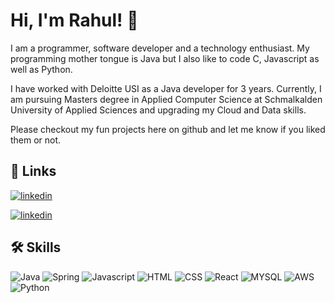 


# Hi, I'm Rahul! 👋

I am a programmer, software developer and a technology enthusiast. My programming mother tongue is Java but I also like to code C, Javascript as well as Python.

I have worked with Deloitte USI as a Java developer for 3 years. Currently, I am pursuing Masters degree in Applied Computer Science at Schmalkalden University of Applied Sciences and upgrading my Cloud and Data skills.

Please checkout my fun projects here on github and let me know if you liked them or not.




## 🔗 Links
[![linkedin](https://img.shields.io/badge/linkedin-0A66C2?style=for-the-badge&logo=linkedin&logoColor=white)](https://www.linkedin.com/in/rahul-kokje/)

[![linkedin](https://img.shields.io/badge/Facebook-1877F2?style=for-the-badge&logo=facebook&logoColor=white)](https://www.facebook.com/rahul.kokje.3/)


## 🛠 Skills
![Java](https://img.shields.io/badge/Java-ED8B00?style=for-the-badge&logo=java&logoColor=white)
![Spring](https://img.shields.io/badge/Spring-6DB33F?style=for-the-badge&logo=spring&logoColor=white)
![Javascript](https://img.shields.io/badge/JavaScript-F7DF1E?style=for-the-badge&logo=javascript&logoColor=black)
![HTML](https://img.shields.io/badge/HTML-239120?style=for-the-badge&logo=html5&logoColor=white)
![CSS](https://img.shields.io/badge/CSS-239120?&style=for-the-badge&logo=css3&logoColor=white)
![React](https://img.shields.io/badge/React-20232A?style=for-the-badge&logo=react&logoColor=61DAFB)
![MYSQL](https://img.shields.io/badge/MySQL-00000F?style=for-the-badge&logo=mysql&logoColor=white)
![AWS](https://img.shields.io/badge/Amazon_AWS-232F3E?style=for-the-badge&logo=amazon-aws&logoColor=white)
![Python](https://img.shields.io/badge/Python-3776AB?style=for-the-badge&logo=python&logoColor=white)
